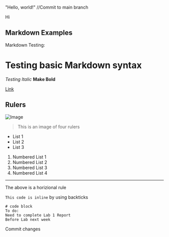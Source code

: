 "Hello, world!"
//Commit to main branch

Hi
## Markdown Examples

Markdown Testing:

# Testing basic Markdown syntax
*Testing Italic*
**Make Bold**

[Link](https://jjsyucsd.github.io/cse15l-lab-reports/index.html)

## Rulers
![Image](https://ucsd-cse15l-s24.github.io/images/rulers.png) 

> This is an image of four rulers

* List 1
* List 2
* List 3

1) Numbered List 1
2) Numbered List 2
3) Numbered List 3
4) Numbered List 4

---
The above is a horizional rule

`This code is inline` by using backticks

```
# code block
To do: 
Need to complete Lab 1 Report
Before Lab next week
```
Commit changes 





